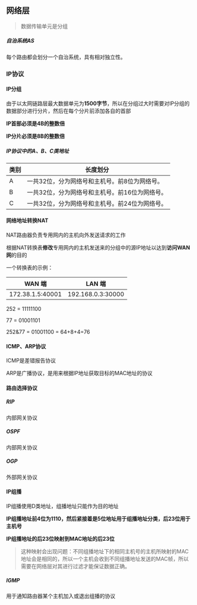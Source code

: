 ## 网络层

> 数据传输单元是分组



##### 自治系统AS

每个路由都会划分一个自治系统，具有相对独立性。



### IP协议

#### IP分组

由于以太网链路层最大数据单元为**1500字节**，所以在分组过大时需要对IP分组的数据部分进行分片，然后在每个分片前添加各自的首部

**IP首部必须是4B的整数倍**

**IP分片必须是8B的整数倍**





##### IP协议中的A、B、C类地址

| 类别 | 长度划分                                       |
| ---- | ---------------------------------------------- |
| A    | 一共32位，分为网络号和主机号。前8位为网络号。  |
| B    | 一共32位，分为网络号和主机号。前16位为网络号。 |
| C    | 一共32位，分为网络号和主机号。前24位为网络号。 |





#### 网络地址转换NAT

NAT路由器负责专用网内的主机向外发送请求的工作

根据NAT转换表**修改**专用网内的主机发送来的分组中的源IP地址以达到**访问WAN网**的目的

一个转换表的示例：

| WAN 端           | LAN 端            |
| ---------------- | ----------------- |
| 172.38.1.5:40001 | 192.168.0.3:30000 |

252 = 11111100 

77 = 01001101

252&77 = 01001100 = 64+8+4=76





#### ICMP、ARP协议

ICMP是差错报告协议



ARP是广播协议，是用来根据IP地址获取目标的MAC地址的协议



#### 路由选择协议

##### RIP

内部网关协议

##### OSPF

内部网关协议

##### OGP

外部网关协议



#### IP组播

IP组播使用D类地址，组播地址只能作为目的地址

**IP组播地址前4位为1110，然后紧接着是5位地址用于组播地址分类，后23位用于主机号**



**IP组播地址的后23位映射到MAC地址的后23位**

> 这种映射会出现问题：不同组播地址下的相同主机号的主机所映射的MAC地址会是相同的，所以一个主机会收到不同组播地址发送的MAC帧，所以需要在网络层对其进行过滤才能保证数据正确。



##### IGMP

用于通知路由器某个主机加入或退出组播的协议